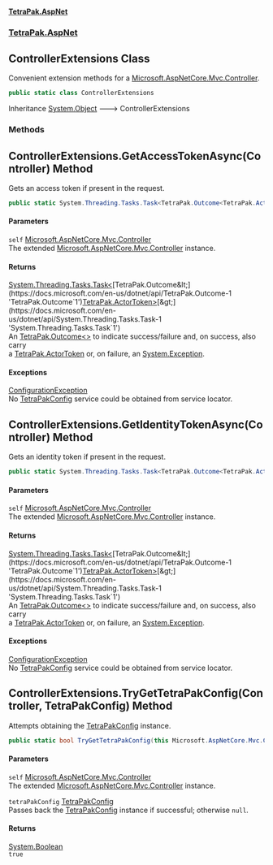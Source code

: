 #### [TetraPak.AspNet](index.md 'index')
### [TetraPak.AspNet](TetraPak_AspNet.md 'TetraPak.AspNet')
## ControllerExtensions Class
Convenient extension methods for a [Microsoft.AspNetCore.Mvc.Controller](https://docs.microsoft.com/en-us/dotnet/api/Microsoft.AspNetCore.Mvc.Controller 'Microsoft.AspNetCore.Mvc.Controller').  
```csharp
public static class ControllerExtensions
```

Inheritance [System.Object](https://docs.microsoft.com/en-us/dotnet/api/System.Object 'System.Object') &#129106; ControllerExtensions  
### Methods
<a name='TetraPak_AspNet_ControllerExtensions_GetAccessTokenAsync(Microsoft_AspNetCore_Mvc_Controller)'></a>
## ControllerExtensions.GetAccessTokenAsync(Controller) Method
Gets an access token if present in the request.  
```csharp
public static System.Threading.Tasks.Task<TetraPak.Outcome<TetraPak.ActorToken>> GetAccessTokenAsync(this Microsoft.AspNetCore.Mvc.Controller self);
```
#### Parameters
<a name='TetraPak_AspNet_ControllerExtensions_GetAccessTokenAsync(Microsoft_AspNetCore_Mvc_Controller)_self'></a>
`self` [Microsoft.AspNetCore.Mvc.Controller](https://docs.microsoft.com/en-us/dotnet/api/Microsoft.AspNetCore.Mvc.Controller 'Microsoft.AspNetCore.Mvc.Controller')  
The extended [Microsoft.AspNetCore.Mvc.Controller](https://docs.microsoft.com/en-us/dotnet/api/Microsoft.AspNetCore.Mvc.Controller 'Microsoft.AspNetCore.Mvc.Controller') instance.  
  
#### Returns
[System.Threading.Tasks.Task&lt;](https://docs.microsoft.com/en-us/dotnet/api/System.Threading.Tasks.Task-1 'System.Threading.Tasks.Task`1')[TetraPak.Outcome&lt;](https://docs.microsoft.com/en-us/dotnet/api/TetraPak.Outcome-1 'TetraPak.Outcome`1')[TetraPak.ActorToken](https://docs.microsoft.com/en-us/dotnet/api/TetraPak.ActorToken 'TetraPak.ActorToken')[&gt;](https://docs.microsoft.com/en-us/dotnet/api/TetraPak.Outcome-1 'TetraPak.Outcome`1')[&gt;](https://docs.microsoft.com/en-us/dotnet/api/System.Threading.Tasks.Task-1 'System.Threading.Tasks.Task`1')  
An [TetraPak.Outcome&lt;&gt;](https://docs.microsoft.com/en-us/dotnet/api/TetraPak.Outcome-1 'TetraPak.Outcome`1') to indicate success/failure and, on success, also carry  
a [TetraPak.ActorToken](https://docs.microsoft.com/en-us/dotnet/api/TetraPak.ActorToken 'TetraPak.ActorToken') or, on failure, an [System.Exception](https://docs.microsoft.com/en-us/dotnet/api/System.Exception 'System.Exception').  
#### Exceptions
[ConfigurationException](TetraPak_AspNet_ConfigurationException.md 'TetraPak.AspNet.ConfigurationException')  
No [TetraPakConfig](TetraPak_AspNet_TetraPakConfig.md 'TetraPak.AspNet.TetraPakConfig') service could be obtained from service locator.  
  
<a name='TetraPak_AspNet_ControllerExtensions_GetIdentityTokenAsync(Microsoft_AspNetCore_Mvc_Controller)'></a>
## ControllerExtensions.GetIdentityTokenAsync(Controller) Method
Gets an identity token if present in the request.  
```csharp
public static System.Threading.Tasks.Task<TetraPak.Outcome<TetraPak.ActorToken>> GetIdentityTokenAsync(this Microsoft.AspNetCore.Mvc.Controller self);
```
#### Parameters
<a name='TetraPak_AspNet_ControllerExtensions_GetIdentityTokenAsync(Microsoft_AspNetCore_Mvc_Controller)_self'></a>
`self` [Microsoft.AspNetCore.Mvc.Controller](https://docs.microsoft.com/en-us/dotnet/api/Microsoft.AspNetCore.Mvc.Controller 'Microsoft.AspNetCore.Mvc.Controller')  
The extended [Microsoft.AspNetCore.Mvc.Controller](https://docs.microsoft.com/en-us/dotnet/api/Microsoft.AspNetCore.Mvc.Controller 'Microsoft.AspNetCore.Mvc.Controller') instance.  
  
#### Returns
[System.Threading.Tasks.Task&lt;](https://docs.microsoft.com/en-us/dotnet/api/System.Threading.Tasks.Task-1 'System.Threading.Tasks.Task`1')[TetraPak.Outcome&lt;](https://docs.microsoft.com/en-us/dotnet/api/TetraPak.Outcome-1 'TetraPak.Outcome`1')[TetraPak.ActorToken](https://docs.microsoft.com/en-us/dotnet/api/TetraPak.ActorToken 'TetraPak.ActorToken')[&gt;](https://docs.microsoft.com/en-us/dotnet/api/TetraPak.Outcome-1 'TetraPak.Outcome`1')[&gt;](https://docs.microsoft.com/en-us/dotnet/api/System.Threading.Tasks.Task-1 'System.Threading.Tasks.Task`1')  
An [TetraPak.Outcome&lt;&gt;](https://docs.microsoft.com/en-us/dotnet/api/TetraPak.Outcome-1 'TetraPak.Outcome`1') to indicate success/failure and, on success, also carry  
a [TetraPak.ActorToken](https://docs.microsoft.com/en-us/dotnet/api/TetraPak.ActorToken 'TetraPak.ActorToken') or, on failure, an [System.Exception](https://docs.microsoft.com/en-us/dotnet/api/System.Exception 'System.Exception').  
#### Exceptions
[ConfigurationException](TetraPak_AspNet_ConfigurationException.md 'TetraPak.AspNet.ConfigurationException')  
No [TetraPakConfig](TetraPak_AspNet_TetraPakConfig.md 'TetraPak.AspNet.TetraPakConfig') service could be obtained from service locator.  
  
<a name='TetraPak_AspNet_ControllerExtensions_TryGetTetraPakConfig(Microsoft_AspNetCore_Mvc_Controller_TetraPak_AspNet_TetraPakConfig)'></a>
## ControllerExtensions.TryGetTetraPakConfig(Controller, TetraPakConfig) Method
Attempts obtaining the [TetraPakConfig](TetraPak_AspNet_TetraPakConfig.md 'TetraPak.AspNet.TetraPakConfig') instance.  
```csharp
public static bool TryGetTetraPakConfig(this Microsoft.AspNetCore.Mvc.Controller self, out TetraPak.AspNet.TetraPakConfig tetraPakConfig);
```
#### Parameters
<a name='TetraPak_AspNet_ControllerExtensions_TryGetTetraPakConfig(Microsoft_AspNetCore_Mvc_Controller_TetraPak_AspNet_TetraPakConfig)_self'></a>
`self` [Microsoft.AspNetCore.Mvc.Controller](https://docs.microsoft.com/en-us/dotnet/api/Microsoft.AspNetCore.Mvc.Controller 'Microsoft.AspNetCore.Mvc.Controller')  
The extended [Microsoft.AspNetCore.Mvc.Controller](https://docs.microsoft.com/en-us/dotnet/api/Microsoft.AspNetCore.Mvc.Controller 'Microsoft.AspNetCore.Mvc.Controller') instance.  
  
<a name='TetraPak_AspNet_ControllerExtensions_TryGetTetraPakConfig(Microsoft_AspNetCore_Mvc_Controller_TetraPak_AspNet_TetraPakConfig)_tetraPakConfig'></a>
`tetraPakConfig` [TetraPakConfig](TetraPak_AspNet_TetraPakConfig.md 'TetraPak.AspNet.TetraPakConfig')  
Passes back the [TetraPakConfig](TetraPak_AspNet_TetraPakConfig.md 'TetraPak.AspNet.TetraPakConfig') instance if successful; otherwise `null`.   
  
#### Returns
[System.Boolean](https://docs.microsoft.com/en-us/dotnet/api/System.Boolean 'System.Boolean')  
`true`
  
